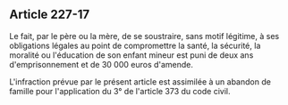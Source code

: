 Article 227-17
----
Le fait, par le père ou la mère, de se soustraire, sans motif légitime, à ses
obligations légales au point de compromettre la santé, la sécurité, la moralité
ou l'éducation de son enfant mineur est puni de deux ans d'emprisonnement et de
30 000 euros d'amende.

L'infraction prévue par le présent article est assimilée à un abandon de famille
pour l'application du 3° de l'article 373 du code civil.
